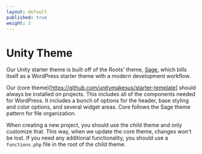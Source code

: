```yaml
---
layout: default
published: true
weight: 3
---
```


# Unity Theme
Our Unity starter theme is built off of the Roots' theme, [Sage](https://roots.io/sage/), which bills itself as a WordPress starter theme with a modern development workflow.

Our (core theme)[https://github.com/unitymakesus/starter-template] should always be installed on projects. This includes all of the components needed for WordPress. It includes a bunch of options for the header, base styling and color options, and several widget areas. Core follows the Sage theme pattern for file organization.

When creating a new project, you should use the child theme and only customize that. This way, when we update the core theme, changes won't be lost. If you need any additional functionality, you should use a `functions.php` file in the root of the child theme. 
